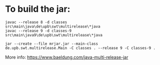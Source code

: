 # To build the jar:

`javac --release 8 -d classes src\main\java\de\upb\swt\multirelease\*java`  
`javac --release 9 -d classes-9 src\main\java9\de\upb\swt\multirelease\*java`

`jar --create --file mrjar.jar --main-class de.upb.swt.multirelease.Main -C classes . --release 9 -C classes-9 .`


More info:
https://www.baeldung.com/java-multi-release-jar